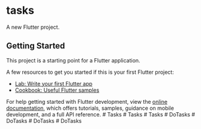 # tasks

A new Flutter project.

## Getting Started

This project is a starting point for a Flutter application.

A few resources to get you started if this is your first Flutter project:

- [Lab: Write your first Flutter app](https://docs.flutter.dev/get-started/codelab)
- [Cookbook: Useful Flutter samples](https://docs.flutter.dev/cookbook)

For help getting started with Flutter development, view the
[online documentation](https://docs.flutter.dev/), which offers tutorials,
samples, guidance on mobile development, and a full API reference.
#   T a s k s  
 #   T a s k s  
 #   T a s k s  
 #   D o T a s k s  
 #   D o T a s k s  
 #   D o T a s k s  
 #   D o T a s k s  
 